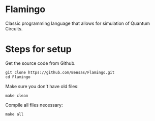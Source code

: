 # Flamingo
Classic programming language that allows for simulation of Quantum Circuits.

# Steps for setup

Get the source code from Github.

```
git clone https://github.com/Bensas/Flamingo.git
cd Flamingo
```
Make sure you don't have old files:

```
make clean
```
Compile all files necessary:

```
make all
```

